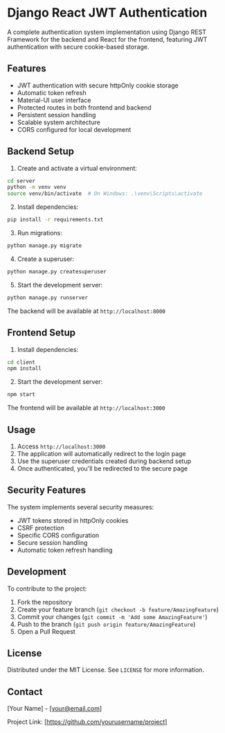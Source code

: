 # Django React JWT Authentication

A complete authentication system implementation using Django REST Framework for the backend and React for the frontend, featuring JWT authentication with secure cookie-based storage.

## Features

- JWT authentication with secure httpOnly cookie storage
- Automatic token refresh
- Material-UI user interface
- Protected routes in both frontend and backend
- Persistent session handling
- Scalable system architecture
- CORS configured for local development

## Backend Setup

1. Create and activate a virtual environment:
```bash
cd server
python -m venv venv
source venv/bin/activate  # On Windows: .\venv\Scripts\activate
```

2. Install dependencies:
```bash
pip install -r requirements.txt
```

3. Run migrations:
```bash
python manage.py migrate
```

4. Create a superuser:
```bash
python manage.py createsuperuser
```

5. Start the development server:
```bash
python manage.py runserver
```

The backend will be available at `http://localhost:8000`

## Frontend Setup

1. Install dependencies:
```bash
cd client
npm install
```

2. Start the development server:
```bash
npm start
```

The frontend will be available at `http://localhost:3000`

## Usage

1. Access `http://localhost:3000`
2. The application will automatically redirect to the login page
3. Use the superuser credentials created during backend setup
4. Once authenticated, you'll be redirected to the secure page

## Security Features

The system implements several security measures:
- JWT tokens stored in httpOnly cookies
- CSRF protection
- Specific CORS configuration
- Secure session handling
- Automatic token refresh handling

## Development

To contribute to the project:

1. Fork the repository
2. Create your feature branch (`git checkout -b feature/AmazingFeature`)
3. Commit your changes (`git commit -m 'Add some AmazingFeature'`)
4. Push to the branch (`git push origin feature/AmazingFeature`)
5. Open a Pull Request

## License

Distributed under the MIT License. See `LICENSE` for more information.

## Contact

[Your Name] - [your@email.com]

Project Link: [https://github.com/yourusername/project]